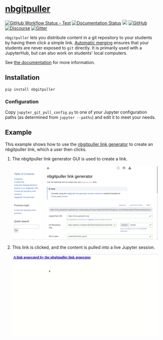 # [nbgitpuller](https://github.com/jupyterhub/nbgitpuller)

[![GitHub Workflow Status - Test](https://img.shields.io/github/workflow/status/jupyterhub/nbgitpuller/Tests?logo=github&label=tests)](https://github.com/jupyterhub/nbgitpuller/actions)
[![Documentation Status](https://readthedocs.org/projects/nbgitpuller/badge/?version=latest)](https://nbgitpuller.readthedocs.io/en/latest/?badge=latest)
[![](https://img.shields.io/pypi/v/nbgitpuller.svg?logo=pypi)](https://pypi.python.org/pypi/nbgitpuller)
[![GitHub](https://img.shields.io/badge/issue_tracking-github-blue?logo=github)](https://github.com/jupyterhub/nbgitpuller/issues)
[![Discourse](https://img.shields.io/badge/help_forum-discourse-blue?logo=discourse)](https://discourse.jupyter.org/c/jupyterhub)
[![Gitter](https://img.shields.io/badge/social_chat-gitter-blue?logo=gitter)](https://gitter.im/jupyterhub/jupyterhub)

`nbgitpuller` lets you distribute content in a git repository to your students
by having them click a simple link. [Automatic
merging](https://nbgitpuller.readthedocs.io/en/latest/topic/automatic-merging.html)
ensures that your students are never exposed to `git` directly. It is primarily
used with a JupyterHub, but can also work on students' local computers.

See [the documentation](https://nbgitpuller.readthedocs.io) for more
information.

## Installation

```shell
pip install nbgitpuller
```

### Configuration

Copy `jupyter_git_pull_config.py` to one of your Jupyter configuration paths (as determined from `jupyter --paths`) and edit it to meet your needs.

## Example

This example shows how to use the [nbgitpuller link generator]
to create an nbgitpuller link, which a user then clicks.

[nbgitpuller link generator]: https://nbgitpuller.readthedocs.io/en/latest/link.html

1. The nbgitpuller link generator GUI is used to create a
   link.

   ![](https://raw.githubusercontent.com/jupyterhub/nbgitpuller/9f380a933335f0f069b6e2f9965ed78c3abcce7a/docs/_static/nbgitpuller-link-generator.png)

2. This link is clicked, and the content is pulled into a live Jupyter session.

   ![](https://raw.githubusercontent.com/jupyterhub/nbgitpuller/9f380a933335f0f069b6e2f9965ed78c3abcce7a/docs/_static/nbgitpuller-demo.gif)
